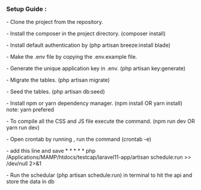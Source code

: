 <h3>Setup Guide : </h3>
<p>- Clone the project from the repository. </p>
<p>- Install the composer in the project directory. (composer install) </p>
<p>- Install default authentication by  (php artisan breeze:install blade)</p>
<p>- Make the .env file by copying the .env.example file. </p>
<p>- Generate the unique application key in .env. (php artisan key:generate) </p>
<p>- Migrate the tables. (php artisan migrate) </p>
<p>- Seed the tables. (php artisan db:seed) </p>
<p>- Install npm or yarn dependency manager. (npm install OR yarn install) note: yarn prefered </p>
<p>- To compile all the CSS and JS file execute the command. (npm run dev OR yarn run dev) </p>
<p>- Open crontab by running , run the command (crontab -e) </p>
<p>- add this line and save  * * * * * php /Applications/MAMP/htdocs/testcap/laravel11-app/artisan schedule:run >> /dev/null 2>&1 </p>
<p>- Run the schedular (php artisan schedule:run) in terminal to hit the api and store the data in db </p>
